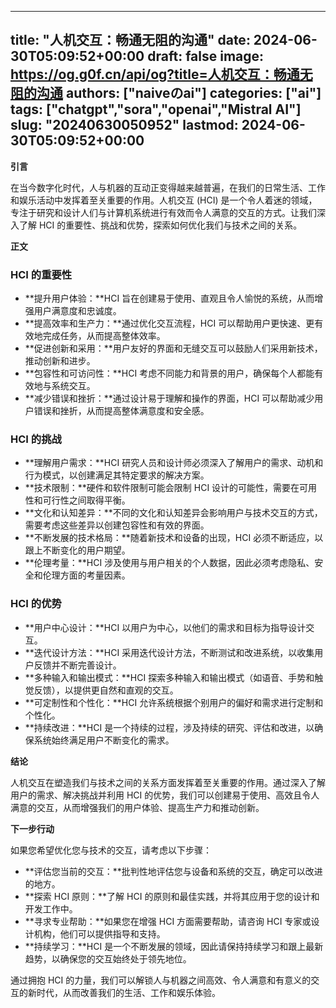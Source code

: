 
---
title: "人机交互：畅通无阻的沟通"
date: 2024-06-30T05:09:52+00:00
draft: false
image: https://og.g0f.cn/api/og?title=人机交互：畅通无阻的沟通
authors: ["naiveのai"]
categories: ["ai"]
tags: ["chatgpt","sora","openai","Mistral AI"]
slug: "20240630050952"
lastmod: 2024-06-30T05:09:52+00:00
---
**引言**

在当今数字化时代，人与机器的互动正变得越来越普遍，在我们的日常生活、工作和娱乐活动中发挥着至关重要的作用。人机交互 (HCI) 是一个令人着迷的领域，专注于研究和设计人们与计算机系统进行有效而令人满意的交互的方式。让我们深入了解 HCI 的重要性、挑战和优势，探索如何优化我们与技术之间的关系。

**正文**

### HCI 的重要性

* **提升用户体验：**HCI 旨在创建易于使用、直观且令人愉悦的系统，从而增强用户满意度和忠诚度。
* **提高效率和生产力：**通过优化交互流程，HCI 可以帮助用户更快速、更有效地完成任务，从而提高整体效率。
* **促进创新和采用：**用户友好的界面和无缝交互可以鼓励人们采用新技术，推动创新和进步。
* **包容性和可访问性：**HCI 考虑不同能力和背景的用户，确保每个人都能有效地与系统交互。
* **减少错误和挫折：**通过设计易于理解和操作的界面，HCI 可以帮助减少用户错误和挫折，从而提高整体满意度和安全感。

### HCI 的挑战

* **理解用户需求：**HCI 研究人员和设计师必须深入了解用户的需求、动机和行为模式，以创建满足其特定要求的解决方案。
* **技术限制：**硬件和软件限制可能会限制 HCI 设计的可能性，需要在可用性和可行性之间取得平衡。
* **文化和认知差异：**不同的文化和认知差异会影响用户与技术交互的方式，需要考虑这些差异以创建包容性和有效的界面。
* **不断发展的技术格局：**随着新技术和设备的出现，HCI 必须不断适应，以跟上不断变化的用户期望。
* **伦理考量：**HCI 涉及使用与用户相关的个人数据，因此必须考虑隐私、安全和伦理方面的考量因素。

### HCI 的优势

* **用户中心设计：**HCI 以用户为中心，以他们的需求和目标为指导设计交互。
* **迭代设计方法：**HCI 采用迭代设计方法，不断测试和改进系统，以收集用户反馈并不断完善设计。
* **多种输入和输出模式：**HCI 探索多种输入和输出模式（如语音、手势和触觉反馈），以提供更自然和直观的交互。
* **可定制性和个性化：**HCI 允许系统根据个别用户的偏好和需求进行定制和个性化。
* **持续改进：**HCI 是一个持续的过程，涉及持续的研究、评估和改进，以确保系统始终满足用户不断变化的需求。

**结论**

人机交互在塑造我们与技术之间的关系方面发挥着至关重要的作用。通过深入了解用户的需求、解决挑战并利用 HCI 的优势，我们可以创建易于使用、高效且令人满意的交互，从而增强我们的用户体验、提高生产力和推动创新。

**下一步行动**

如果您希望优化您与技术的交互，请考虑以下步骤：

* **评估您当前的交互：**批判性地评估您与设备和系统的交互，确定可以改进的地方。
* **探索 HCI 原则：**了解 HCI 的原则和最佳实践，并将其应用于您的设计和开发工作中。
* **寻求专业帮助：**如果您在增强 HCI 方面需要帮助，请咨询 HCI 专家或设计机构，他们可以提供指导和支持。
* **持续学习：**HCI 是一个不断发展的领域，因此请保持持续学习和跟上最新趋势，以确保您的交互始终处于领先地位。

通过拥抱 HCI 的力量，我们可以解锁人与机器之间高效、令人满意和有意义的交互的新时代，从而改善我们的生活、工作和娱乐体验。